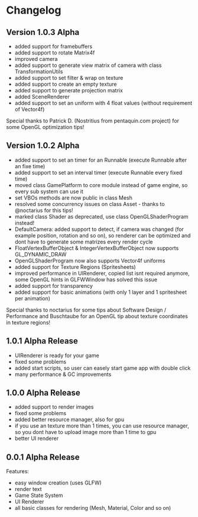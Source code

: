 # Changelog

## Version 1.0.3 Alpha
  - added support for framebuffers
  - added support to rotate Matrix4f
  - improved camera
  - added support to generate view matrix of camera with class TransformationUtils
  - added support to set filter & wrap on texture
  - added support to create an empty texture
  - added support to generate projection matrix
  - added SceneRenderer
  - added support to set an uniform with 4 float values (without requirement of Vector4f)

Special thanks to Patrick D. (Nostritius from pentaquin.com project) for some OpenGL optimization tips!

## Version 1.0.2 Alpha
  - added support to set an timer for an Runnable (execute Runnable after an fixe time)
  - added support to set an interval timer (execute Runnable every fixed time)
  - moved class GamePlatform to core module instead of game engine, so every sub system can use it
  - set VBOs methods are now public in class Mesh
  - resolved some concurrency issues on class Asset - thanks to @noctarius for this tips!
  - marked class Shader as deprecated, use class OpenGLShaderProgram instead!
  - DefaultCamera: added support to detect, if camera was changed (for example position, rotation and so on), so renderer can be optimized and dont have to generate some matrizes every render cycle
  - FloatVertexBufferObject & IntegerVertexBufferObject now supports GL_DYNAMIC_DRAW
  - OpenGLShaderProgram now also supports Vector4f uniforms
  - added support for Texture Regions (Spritesheets)
  - improved performance in UIRenderer, copied list isnt required anymore, some OpenGL hints in GLFWWindow has solved this issue
  - added support for transparency
  - added support for basic animations (with only 1 layer and 1 spritesheet per animation)

Special thanks to noctarius for some tips about Software Design / Performance and Buschtaube for an OpenGL tip about texture coordinates in texture regions!

## 1.0.1 Alpha Release
  - UIRenderer is ready for your game
  - fixed some problems
  - added start scripts, so user can easely start game app with double click
  - many performance & GC improvements

## 1.0.0 Alpha Release
  - added support to render images
  - fixed some problems
  - added better resource manager, also for gpu
  - if you use an texture more than 1 times, you can use resource manager, so you dont have to upload image more than 1 time to gpu
  - better UI renderer


## 0.0.1 Alpha Release
Features:

  - easy window creation (uses GLFW)
  - render text
  - Game State System
  - UI Renderer
  - all basic classes for rendering (Mesh, Material, Color and so on)